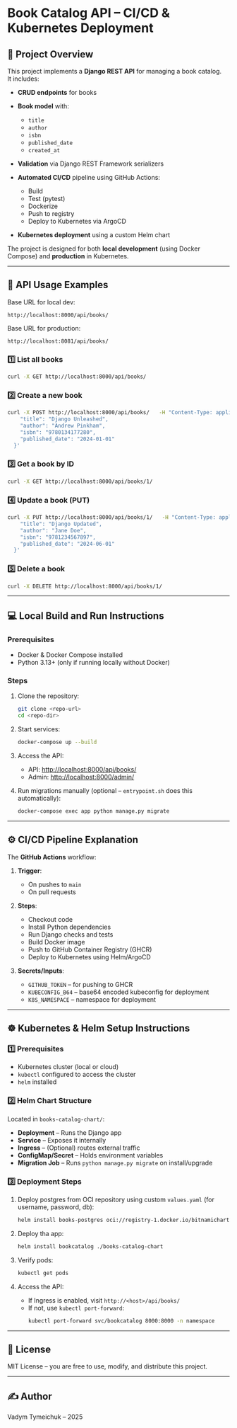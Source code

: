 # Book Catalog API – CI/CD & Kubernetes Deployment

## 📖 Project Overview

This project implements a **Django REST API** for managing a book catalog.  
It includes:

- **CRUD endpoints** for books
- **Book model** with:
  - `title`
  - `author`
  - `isbn`
  - `published_date`
  - `created_at`
- **Validation** via Django REST Framework serializers

- **Automated CI/CD** pipeline using GitHub Actions:
  - Build
  - Test (pytest)
  - Dockerize
  - Push to registry
  - Deploy to Kubernetes via ArgoCD
- **Kubernetes deployment** using a custom Helm chart

The project is designed for both **local development** (using Docker Compose) and **production** in Kubernetes.

---

## 📌 API Usage Examples

Base URL for local dev:
```
http://localhost:8000/api/books/
```

Base URL for production:
```
http://localhost:8081/api/books/
```

### 1️⃣ List all books
```bash
curl -X GET http://localhost:8000/api/books/
```

### 2️⃣ Create a new book
```bash
curl -X POST http://localhost:8000/api/books/   -H "Content-Type: application/json"   -d '{
    "title": "Django Unleashed",
    "author": "Andrew Pinkham",
    "isbn": "9780134177280",
    "published_date": "2024-01-01"
  }'
```

### 3️⃣ Get a book by ID
```bash
curl -X GET http://localhost:8000/api/books/1/
```

### 4️⃣ Update a book (PUT)
```bash
curl -X PUT http://localhost:8000/api/books/1/   -H "Content-Type: application/json"   -d '{
    "title": "Django Updated",
    "author": "Jane Doe",
    "isbn": "9781234567897",
    "published_date": "2024-06-01"
  }'
```

### 5️⃣ Delete a book
```bash
curl -X DELETE http://localhost:8000/api/books/1/
```

---

## 💻 Local Build and Run Instructions

### Prerequisites
- Docker & Docker Compose installed
- Python 3.13+ (only if running locally without Docker)

### Steps
1. Clone the repository:
   ```bash
   git clone <repo-url>
   cd <repo-dir>
   ```

2. Start services:
   ```bash
   docker-compose up --build
   ```

3. Access the API:
   - API: [http://localhost:8000/api/books/](http://localhost:8000/api/books/)
   - Admin: [http://localhost:8000/admin/](http://localhost:8000/admin/)

4. Run migrations manually (optional – `entrypoint.sh` does this automatically):
   ```bash
   docker-compose exec app python manage.py migrate
   ```

---

## ⚙️ CI/CD Pipeline Explanation

The **GitHub Actions** workflow:

1. **Trigger**:
   - On pushes to `main`
   - On pull requests

2. **Steps**:
   - Checkout code
   - Install Python dependencies
   - Run Django checks and tests
   - Build Docker image
   - Push to GitHub Container Registry (GHCR)
   - Deploy to Kubernetes using Helm/ArgoCD

3. **Secrets/Inputs**:
   - `GITHUB_TOKEN` – for pushing to GHCR
   - `KUBECONFIG_B64` – base64 encoded kubeconfig for deployment
   - `K8S_NAMESPACE` – namespace for deployment

---

## ☸ Kubernetes & Helm Setup Instructions

### 1️⃣ Prerequisites
- Kubernetes cluster (local or cloud)
- `kubectl` configured to access the cluster
- `helm` installed

### 2️⃣ Helm Chart Structure
Located in `books-catalog-chart/`:
- **Deployment** – Runs the Django app
- **Service** – Exposes it internally
- **Ingress** – (Optional) routes external traffic
- **ConfigMap/Secret** – Holds environment variables
- **Migration Job** – Runs `python manage.py migrate` on install/upgrade

### 3️⃣ Deployment Steps
1. Deploy postgres from OCI repository using custom `values.yaml` (for username, password, db):
   ```bash
   helm install books-postgres oci://registry-1.docker.io/bitnamicharts/postgresql -f ./postgres/values.yaml
   ```

2. Deploy tha app:
   ```bash
   helm install bookcatalog ./books-catalog-chart
   ```

2. Verify pods:
   ```bash
   kubectl get pods
   ```

3. Access the API:
   - If Ingress is enabled, visit `http://<host>/api/books/`
   - If not, use `kubectl port-forward`:
     ```bash
     kubectl port-forward svc/bookcatalog 8000:8000 -n namespace
     ```

---

## 📜 License
MIT License – you are free to use, modify, and distribute this project.

---

## ✍️ Author
Vadym Tymeichuk – 2025
